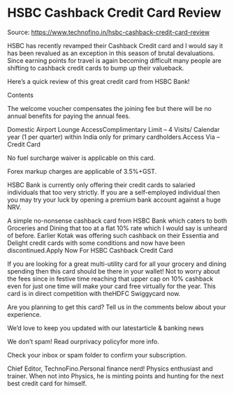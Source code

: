 # HSBC Cashback Credit Card Review

Source: https://www.technofino.in/hsbc-cashback-credit-card-review

HSBC has recently revamped their Cashback Credit card and I would say it has been revalued as an exception in this season of brutal devaluations. Since earning points for travel is again becoming difficult many people are shifting to cashback credit cards to bump up their valueback.

Here’s a quick review of this great credit card from HSBC Bank!

Contents

The welcome voucher compensates the joining fee but there will be no annual benefits for paying the annual fees.

Domestic Airport Lounge AccessComplimentary Limit – 4 Visits/ Calendar year (1 per quarter) within India only for primary cardholders.Access Via – Credit Card

No fuel surcharge waiver is applicable on this card.

Forex markup charges are applicable of 3.5%+GST.

HSBC Bank is currently only offering their credit cards to salaried individuals that too very strictly. If you are a self-employed individual then you may try your luck by opening a premium bank account against a huge NRV.

A simple no-nonsense cashback card from HSBC Bank which caters to both Groceries and Dining that too at a flat 10% rate which I would say is unheard of before. Earlier Kotak was offering such cashback on their Essentia and Delight credit cards with some conditions and now have been discontinued.Apply Now For HSBC Cashback Credit Card

If you are looking for a great multi-utility card for all your grocery and dining spending then this card should be there in your wallet! Not to worry about the fees since in festive time reaching that upper cap on 10% cashback even for just one time will make your card free virtually for the year. This card is in direct competition with theHDFC Swiggycard now.

Are you planning to get this card? Tell us in the comments below about your experience.

We’d love to keep you updated with our latestarticle & banking news

We don’t spam! Read ourprivacy policyfor more info.

Check your inbox or spam folder to confirm your subscription.

Chief Editor, TechnoFino.Personal finance nerd! Physics enthusiast and trainer. When not into Physics, he is minting points and hunting for the next best credit card for himself.